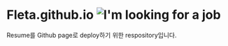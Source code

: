 # Fleta.github.io ![I'm looking for a job](https://img.shields.io/badge/is--looking--for--a--job-true-brightgreen.svg)

Resume를 Github page로 deploy하기 위한 respository입니다.